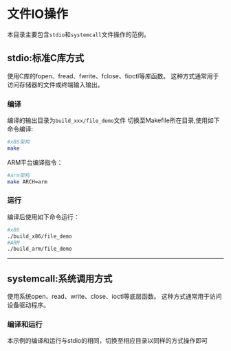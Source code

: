 # 文件IO操作
本目录主要包含`stdio`和`systemcall`文件操作的范例。


## stdio:标准C库方式
使用C库的fopen、fread、fwrite、fclose、fioctl等库函数。
这种方式通常用于访问存储器的文件或终端输入输出。

### 编译
编译的输出目录为`build_xxx/file_demo`文件
切换至Makefile所在目录,使用如下命令编译:
``` bash
#x86架构
make
```

ARM平台编译指令：
``` bash
#arm架构
make ARCH=arm
```

### 运行

编译后使用如下命令运行：
``` bash
#x86
./build_x86/file_demo
#ARM
./build_arm/file_demo
```
-------


## systemcall:系统调用方式
使用系统open、read、write、close、ioctl等底层函数。
这种方式通常用于访问设备驱动程序。

### 编译和运行
本示例的编译和运行与stdio的相同，切换至相应目录以同样的方式操作即可



